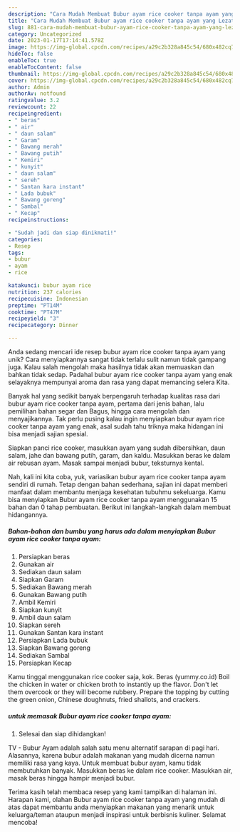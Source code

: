 ```yaml
---
description: "Cara Mudah Membuat Bubur ayam rice cooker tanpa ayam yang Lezat"
title: "Cara Mudah Membuat Bubur ayam rice cooker tanpa ayam yang Lezat"
slug: 881-cara-mudah-membuat-bubur-ayam-rice-cooker-tanpa-ayam-yang-lezat
category: Uncategorized
date: 2023-01-17T17:14:41.578Z
image: https://img-global.cpcdn.com/recipes/a29c2b328a845c54/680x482cq70/bubur-ayam-rice-cooker-tanpa-ayam-foto-resep-utama.jpg
hideToc: false
enableToc: true
enableTocContent: false
thumbnail: https://img-global.cpcdn.com/recipes/a29c2b328a845c54/680x482cq70/bubur-ayam-rice-cooker-tanpa-ayam-foto-resep-utama.jpg
cover: https://img-global.cpcdn.com/recipes/a29c2b328a845c54/680x482cq70/bubur-ayam-rice-cooker-tanpa-ayam-foto-resep-utama.jpg
author: Admin
authorAv: notfound
ratingvalue: 3.2
reviewcount: 22
recipeingredient:
- " beras"
- " air"
- " daun salam"
- " Garam"
- " Bawang merah"
- " Bawang putih"
- " Kemiri"
- " kunyit"
- " daun salam"
- " sereh"
- " Santan kara instant"
- " Lada bubuk"
- " Bawang goreng"
- " Sambal"
- " Kecap"
recipeinstructions:

- "Sudah jadi dan siap dinikmati!"
categories:
- Resep
tags:
- bubur
- ayam
- rice

katakunci: bubur ayam rice 
nutrition: 237 calories
recipecuisine: Indonesian
preptime: "PT14M"
cooktime: "PT47M"
recipeyield: "3"
recipecategory: Dinner

---
```





Anda sedang mencari ide resep bubur ayam rice cooker tanpa ayam yang unik? Cara menyiapkannya sangat tidak terlalu sulit namun tidak gampang juga. Kalau salah mengolah maka hasilnya tidak akan memuaskan dan bahkan tidak sedap. Padahal bubur ayam rice cooker tanpa ayam yang enak selayaknya mempunyai aroma dan rasa yang dapat memancing selera Kita.





Banyak hal yang sedikit banyak berpengaruh terhadap kualitas rasa dari bubur ayam rice cooker tanpa ayam, pertama dari jenis bahan, lalu pemilihan bahan segar dan Bagus, hingga cara mengolah dan menyajikannya. Tak perlu pusing kalau ingin menyiapkan bubur ayam rice cooker tanpa ayam yang enak,      asal sudah tahu triknya maka hidangan ini bisa menjadi sajian spesial.














Siapkan panci rice cooker, masukkan ayam yang sudah dibersihkan, daun salam, jahe dan bawang putih, garam, dan kaldu. Masukkan beras ke dalam air rebusan ayam. Masak sampai menjadi bubur, teksturnya kental.






Nah, kali ini kita coba, yuk, variasikan bubur ayam rice cooker tanpa ayam sendiri di rumah. Tetap dengan bahan sederhana, sajian ini dapat memberi manfaat dalam membantu menjaga kesehatan tubuhmu sekeluarga. Kamu bisa menyiapkan Bubur ayam rice cooker tanpa ayam menggunakan 15 bahan dan 0 tahap pembuatan. Berikut ini langkah-langkah dalam membuat hidangannya.

<!--inarticleads1-->

##### Bahan-bahan dan bumbu yang harus ada dalam menyiapkan Bubur ayam rice cooker tanpa ayam:

1. Persiapkan  beras
1. Gunakan  air
1. Sediakan  daun salam
1. Siapkan  Garam
1. Sediakan  Bawang merah
1. Gunakan  Bawang putih
1. Ambil  Kemiri
1. Siapkan  kunyit
1. Ambil  daun salam
1. Siapkan  sereh
1. Gunakan  Santan kara instant
1. Persiapkan  Lada bubuk
1. Siapkan  Bawang goreng
1. Sediakan  Sambal
1. Persiapkan  Kecap


Kamu tinggal menggunakan rice cooker saja, kok. Beras (yummy.co.id) Boil the chicken in water or chicken broth to instantly up the flavor. Don&#39;t let them overcook or they will become rubbery. Prepare the topping by cutting the green onion, Chinese doughnuts, fried shallots, and crackers. 

<!--inarticleads2-->

#####  untuk memasak Bubur ayam rice cooker tanpa ayam:


1. Selesai dan siap dihidangkan!

TV - Bubur Ayam adalah salah satu menu alternatif sarapan di pagi hari. Alasannya, karena bubur adalah makanan yang mudah dicerna namun memiliki rasa yang kaya. Untuk membuat bubur ayam, kamu tidak membutuhkan banyak. Masukkan beras ke dalam rice cooker. Masukkan air, masak beras hingga hampir menjadi bubur. 

Terima kasih telah membaca resep yang kami tampilkan di halaman ini. Harapan kami, olahan Bubur ayam rice cooker tanpa ayam yang mudah di atas dapat membantu anda menyiapkan makanan yang menarik untuk keluarga/teman ataupun menjadi inspirasi untuk berbisnis kuliner. Selamat mencoba!

